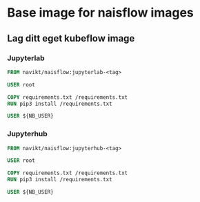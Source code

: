 # Base image for naisflow images

## Lag ditt eget kubeflow image

### Jupyterlab
````dockerfile
FROM navikt/naisflow:jupyterlab-<tag>

USER root

COPY requirements.txt /requirements.txt
RUN pip3 install /requirements.txt

USER ${NB_USER}
````

### Jupyterhub
````dockerfile
FROM navikt/naisflow:jupyterhub-<tag>

USER root

COPY requirements.txt /requirements.txt
RUN pip3 install /requirements.txt

USER ${NB_USER}
````
